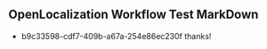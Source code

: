 ## OpenLocalization Workflow Test MarkDown
* b9c33598-cdf7-409b-a67a-254e86ec230f thanks!

<!--HONumber=Aug16_HO4-->


